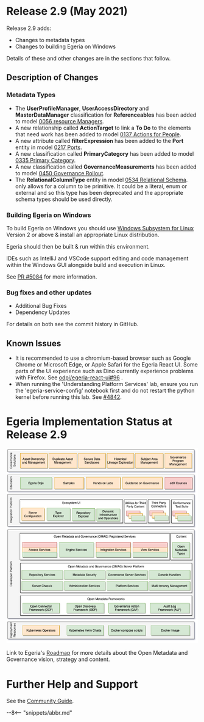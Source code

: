 <!-- SPDX-License-Identifier: CC-BY-4.0 -->
<!-- Copyright Contributors to the Egeria project. -->

# Release 2.9 (May 2021)

Release 2.9 adds:

* Changes to metadata types
* Changes to building Egeria on Windows

Details of these and other changes are in the sections that follow.

## Description of Changes

### Metadata Types

* The **UserProfileManager**, **UserAccessDirectory** and **MasterDataManager** classification for **Referenceables** has been added
to model [0056 resource Managers](/types/0/0056-Resource-Managers).
* A new relationship called **ActionTarget** to link a **To Do** to the elements that need work has been added
to model [0137 Actions for People](/types/1/0137-Actions).
* A new attribute called **filterExpression** has been added to the **Port** entity in
model [0217 Ports](/types/2/0217-Ports).
* A new classification called **PrimaryCategory** has been added to
model [0335 Primary Category](/types/3/0335-Primary-Category).
* A new classification called **GovernanceMeasurements** has been added to
model [0450 Governance Rollout](/types/4/0450-Governance-Rollout).
* The **RelationalColumnType** entity in
model [0534 Relational Schema](/types/5/0534-Relational-Schemas.md).
only allows for a column to be primitive. It could be a literal, enum or external and so this type has been deprecated
and the appropriate schema types should be used directly.

### Building Egeria on Windows

To build Egeria on Windows you should use [Windows Subsystem for Linux](https://docs.microsoft.com/en-us/windows/wsl/) Version 2 or above & install an 
appropriate Linux distribution.

Egeria should then be built & run within this environment. 

IDEs such as IntelliJ and VSCode support editing and code management within the Windows GUI alongside build and execution in Linux.

See [PR #5084](https://github.com/odpi/egeria/pull/5084) for more information.

### Bug fixes and other updates
* Additional Bug Fixes
* Dependency Updates

For details on both see the commit history in GitHub.

## Known Issues

* It is recommended to use a chromium-based browser such as Google Chrome or Microsoft Edge, or Apple Safari for the Egeria React UI. Some parts of the UI experience such as Dino currently experience problems with Firefox. See [odpi/egeria-react-ui#96](https://github.com/odpi/egeria-react-ui/issues/96) .
* When running the 'Understanding Platform Services' lab, ensure you run the 'egeria-service-config' notebook first and do not restart the python kernel before running this lab. See [#4842](https://github.com/odpi/egeria/issues/4842).

# Egeria Implementation Status at Release 2.9

![Egeria Implementation Status](functional-organization-showing-implementation-status-for-2.9.png)

Link to Egeria's [Roadmap](/release-notes/roadmap/) for more details about the
Open Metadata and Governance vision, strategy and content.


# Further Help and Support

See the [Community Guide](/guides/community).

--8<-- "snippets/abbr.md"
